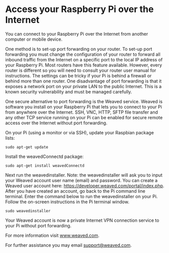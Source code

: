 # Access your Raspberry Pi over the Internet

You can connect to your Raspberry Pi over the Internet from another computer or mobile device.  

One method is to set-up port forwarding on your router.   To set-up port forwarding you must change the configuration of your router to forward all inbound traffic from the Internet on a specific port to the local IP address of your Raspberry Pi.  Most routers have this feature available.  However, every router is different so you will need to consult your router user manual for instructions.  The settings can be tricky if your Pi is behind a firewall or behind more than one router.  One disadvantage of port forwarding is that it exposes a network port on your private LAN to the public Internet.   This is a known security vulnerability and must be managed carefully.

One secure alternative to port forwarding is the Weaved service.   Weaved is software you install on your Raspberry Pi that lets you to connect to your Pi from anywhere over the Internet.   SSH, VNC, HTTP, SFTP file transfer and any other TCP service running on your Pi can be enabled for secure remote access over the Internet without port forwarding.

On your Pi (using a monitor or via SSH), update your Raspbian package lists:
```
sudo apt-get update
```

Install the weavedConnectd package:
```
sudo apt-get install weavedConnectd
```
Next run the weavedinstaller.  Note: the weavedinstaller will ask you to input your Weaved account user name (email) and password.   You can create a Weaved user account here: https://developer.weaved.com/portal/index.php.   After you have created an account, go back to the Pi command line terminal.  Enter the command below to run the weavedinstaller on your Pi.  Follow the on-screen instructions in the Pi terminal window.

```
sudo weavedinstaller
```
Your Weaved account is now a private Internet VPN connection service to your Pi without port forwarding.

For more information visit www.weaved.com.

For further assistance you may email support@weaved.com.

